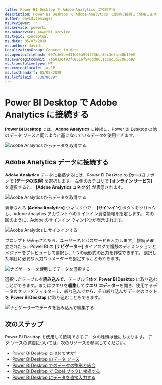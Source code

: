 ```yaml
---
title: Power BI Desktop で Adobe Analytics に接続する
description: Power BI Desktop で Adobe Analytics に簡単に接続して使用します
author: davidiseminger
ms.reviewer: ''
ms.service: powerbi
ms.subservice: powerbi-service
ms.topic: conceptual
ms.date: 05/07/2019
ms.author: davidi
LocalizationGroup: Connect to data
ms.openlocfilehash: 097c3e5be411c05a99df75bca5ec3e7abe0b19e0
ms.sourcegitcommit: 7aa0136f93f88516f97ddd8031ccac5d07863b92
ms.translationtype: HT
ms.contentlocale: ja-JP
ms.lasthandoff: 05/05/2020
ms.locfileid: "73878639"
---
```

# <a name="connect-to-adobe-analytics-in-power-bi-desktop"></a>Power BI Desktop で Adobe Analytics に接続する 
**Power BI Desktop** では、**Adobe Analytics** に接続し、Power BI Desktop の他のデータ ソースと同じように基になっているデータを使用できます。 

![Adobe Analytics からデータを取得する](media/desktop-connect-adobe-analytics/connect-adobe-analytics_01.png)

## <a name="connect-to-adobe-analytics-data"></a>Adobe Analytics データに接続する
**Adobe Analytics** データに接続するには、Power BI Desktop の **[ホーム]** リボンで **[データの取得]** を選択します。 左側のカテゴリで **[オンライン サービス]** を選択すると、 **[Adobe Analytics コネクタ]** が表示されます。

![Adobe Analytics からデータを取得する](media/desktop-connect-adobe-analytics/connect-adobe-analytics_01.png)

表示される **[Adobe Analytics]** ウィンドウで、 **[サインイン]** ボタンをクリックし、Adobe Analytics アカウントへのサインイン資格情報を指定します。 次の図のように、Adobe のサインイン ウィンドウが表示されます。

![Adobe Analytics にサインインする](media/desktop-connect-adobe-analytics/connect-adobe-analytics_03.png)

プロンプトが表示されたら、ユーザー名とパスワードを入力します。 接続が確立されたら、Power BI の **[ナビゲーター]** ダイアログで複数のディメンションとメジャーをプレビューして選択し、1 つの表形式の出力を作成できます。 選択した項目に必要な入力パラメーターを指定することもできます。 

![ナビゲーターを使用してデータを選択する](media/desktop-connect-adobe-analytics/connect-adobe-analytics_04.png)

選択したテーブルを**読み込んで**、テーブル全体を **Power BI Desktop** に取り込むことができます。またはクエリを**編集**して**クエリ エディター**を開き、使用するデータのセットをフィルターし、絞り込んでから、その絞り込んだデータのセットを **Power BI Desktop** に取り込むこともできます。

![ナビゲーターでデータを読み込んで編集する](media/desktop-connect-adobe-analytics/connect-adobe-analytics_05.png)


## <a name="next-steps"></a>次のステップ
Power BI Desktop を使用して接続できるデータの種類は他にもあります。 データ ソースの詳細については、次のリソースを参照してください。

* [Power BI Desktop とは何ですか?](desktop-what-is-desktop.md)
* [Power BI Desktop のデータ ソース](desktop-data-sources.md)
* [Power BI Desktop でのデータの整形と結合](desktop-shape-and-combine-data.md)
* [Power BI Desktop で Excel ブックに接続する](desktop-connect-excel.md)   
* [Power BI Desktop にデータを直接入力する](desktop-enter-data-directly-into-desktop.md)   

